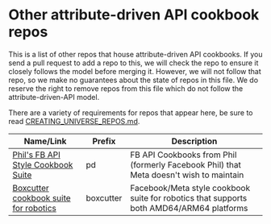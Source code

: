 Other attribute-driven API cookbook repos
=========================================

This is a list of other repos that house attribute-driven API cookbooks. If you
send a pull request to add a repo to this, we will check the repo to ensure it
closely follows the model before merging it. However, we will not follow that
repo, so we make no guarantees about the state of repos in this file. We do
reserve the right to remove repos from this file which do not follow the
attribute-driven-API model.

There are a variety of requirements for repos that appear here, be sure to
read [CREATING_UNIVERSE_REPOS.md](docs/CREATING_UNIVERSE_REPOS.md).

| Name/Link | Prefix | Description |
|------|--------|------|
| [Phil's FB API Style Cookbook Suite](https://github.com/jaymzh/chef-fb-api-cookbooks) | pd | FB API Cookbooks from Phil (formerly Facebook Phil) that Meta doesn't wish to maintain |
| [Boxcutter cookbook suite for robotics](https://github.com/boxcutter/boxcutter-chef-cookbooks) | boxcutter | Facebook/Meta style cookbook suite for robotics that supports both AMD64/ARM64 platforms |
